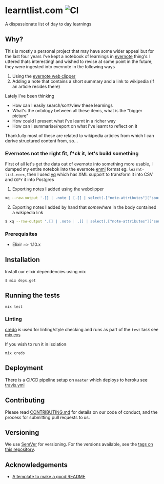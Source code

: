 # learntlist.com ![CI](https://github.com/yuhonas/learntlist.com/workflows/CI/badge.svg)

A dispassionate list of day to day learnings

## Why?

This is mostly a personal project that may have some wider appeal but for the last four years
I've kept a notebook of learnings in [evernote](https://evernote.com/features/webclipper) thing's I uttered thats interesting! and wished to revise at some point in the future, they were ingested into evernote in the following ways

1) Using the [evernote web clipper](https://evernote.com/features/webclipper)
2) Adding a note that contains a short summary and a link to wikipedia (if an article resides there)

Lately I've been thinking

* How can I easily search/sort/view these learnings
* What's the ontology between all these items, what is the "bigger picture"
* How could I present what i've learnt in a richer way
* How can I summarise/report on what i've learnt to reflect on it

Thankfully most of these are related to wikipedia articles from which I can derive structured content from, so...

### Evernotes not the right fit, f*ck it, let's build something

First of all let's get the data out of evernote into something more usable, I dumped my entire notebok into the evernote [enml](https://dev.evernote.com/doc/articles/enml.php) format eg. `learnt-list.enex`, then I used [yq](https://github.com/kislyuk/yq) which has XML support to transform it into CSV and `COPY` it into Postgres

1) Exporting notes I added using the webclipper

```bash
xq --raw-output '.[] | .note | [.[] | select(.["note-attributes"]["source-url"]| tostring | contains("wikipedia"))] | unique_by(.["note-attributes"]["source-url"]) | .[] |  [ .created, .updated, .title, .["note-attributes"]["source-url"] ] | @csv' ~/Downloads/learnt-list.enex | psql learntlist_dev -c "COPY learnt_items (inserted_at,updated_at,title,url) from STDIN DELIMITER ',' NULL '' CSV"
```

2) Exporting notes I added by hand that _somewhere_ in the body contained a wikipedia link

```bash
$ xq --raw-output '.[] | .note | .[] | select(.["note-attributes"]["source-url"] == null) | (.content |  capture("(?<url>https://en.wikipedia.org/wiki/[\\\w%]+)")) as $attributes | [ .created, .updated, .title, $attributes.url ] | @csv' learnt-list.enex | psql learntlist_dev -c "COPY learnt_items (inserted_at,updated_at,title,url) from STDIN DELIMITER ',' NULL '' CSV"
```

### Prerequisites

* Elixir ~> 1.10.x

## Installation

Install our elixir dependencies using mix

```
$ mix deps.get
```

## Running the tests

```
mix test
```

### Linting

[credo](https://github.com/rrrene/credo) is used for linting/style checking and runs as part of the `test` task see [mix.exs](./mix.exs)

If you wish to run it in isolation

```
mix credo
```

## Deployment

There is a CI/CD pipeline setup on `master` which deploys to heroku see [travis.yml](./travis.yml)

## Contributing

Please read [CONTRIBUTING.md](https://gist.github.com/PurpleBooth/b24679402957c63ec426) for details on our code of conduct, and the process for submitting pull requests to us.

## Versioning

We use [SemVer](http://semver.org/) for versioning. For the versions available, see the [tags on this repository](https://github.com/your/project/tags).


## Acknowledgements

* [A template to make a good README](https://gist.github.com/PurpleBooth/109311bb0361f32d87a2)
